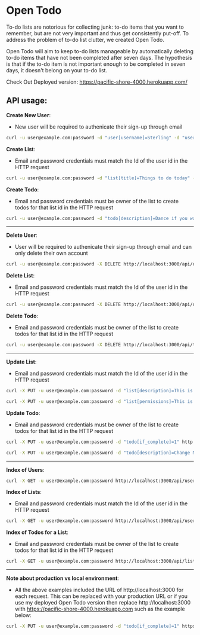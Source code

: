 # Open Todo


To-do lists are notorious for collecting junk: to-do items that you want to remember, but are not very important and thus get consistently put-off. To address the problem of to-do list clutter, we created Open Todo. 

Open Todo will aim to keep to-do lists manageable by automatically deleting to-do items that have not been completed after seven days. The hypothesis is that if the to-do item is not important enough to be completed in seven days, it doesn't belong on your to-do list. 

Check Out Deployed version: https://pacific-shore-4000.herokuapp.com/


## API usage:

<b>Create New User</b>:

* New user will be required to authenicate their sign-up through email

```bash
curl -u user@example.com:password -d "user[username]=Sterling" -d "user[email]=user2@example.com" -d "user[password]=Archer" http://localhost:3000/api/users/
```

<b>Create List</b>:

* Email and password credentials must match the Id of the user id in the HTTP request

```bash
curl -u user@example.com:password -d "list[title]=Things to do today" -d "list[description]=Get these done before the end of day" http://localhost:3000/api/users/1/lists
```

<b>Create Todo</b>:

* Email and password credentials must be owner of the list to create todos for that list id in the HTTP request

```bash
curl -u user@example.com:password -d "todo[description]=Dance if you want to" http://localhost:3000/api/lists/1/todos
```

---

<b>Delete User</b>:

* User will be required to authenicate their sign-up through email and can only delete their own account

```bash
curl -u user@example.com:password -X DELETE http://localhost:3000/api/users/1
```
<b>Delete List</b>:

* Email and password credentials must match the Id of the user id in the HTTP request

```bash
curl -u user@example.com:password -X DELETE http://localhost:3000/api/users/1/lists/1
```
<b>Delete Todo</b>:

* Email and password credentials must be owner of the list to create todos for that list id in the HTTP request

```bash
curl -u user@example.com:password -X DELETE http://localhost:3000/api/todos/1
```

---

<b>Update List</b>:

* Email and password credentials must match the Id of the user id in the HTTP request

```bash
curl -X PUT -u user@example.com:password -d "list[description]=This is my first list" http://localhost:3000/api/users/1/lists/1

curl -X PUT -u user@example.com:password -d "list[permissions]=This is my first list" http://localhost:3000/api/users/1/lists/1
```
<b>Update Todo</b>:

* Email and password credentials must be owner of the list to create todos for that list id in the HTTP request

```bash
curl -X PUT -u user@example.com:password -d "todo[if_complete]=1" http://localhost:3000/api/todos/1

curl -X PUT -u user@example.com:password -d "todo[description]=Change My Todo Title" http://localhost:3000/api/todos/1
```

---

<b>Index of Users</b>:

```bash
curl -X GET -u user@example.com:password http://localhost:3000/api/users
```

<b>Index of Lists</b>:

* Email and password credentials must match the Id of the user id in the HTTP request

```bash
curl -X GET -u user@example.com:password http://localhost:3000/api/users
```

<b>Index of Todos for a List</b>:

* Email and password credentials must be owner of the list to create todos for that list id in the HTTP request

```bash
curl -X GET -u user@example.com:password http://localhost:3000/api/lists/1/todos
```

---

<b>Note about production vs local environment</b>:

* All the above examples included the URL of http://localhost:3000 for each request. This can be replaced with your production URL or if you use my deployed Open Todo version then replace http://localhost:3000 with https://pacific-shore-4000.herokuapp.com such as the example below:

```bash
curl -X PUT -u user@example.com:password -d "todo[if_complete]=1" https://pacific-shore-4000.herokuapp.com/api/todos/1
```
